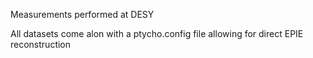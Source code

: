 Measurements performed at DESY

All datasets come alon with a ptycho.config file allowing for direct EPIE reconstruction
